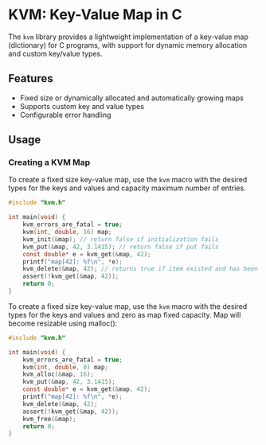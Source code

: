 # KVM: Key-Value Map in C

The `kvm` library provides a lightweight implementation of a key-value map (dictionary) 
for C programs, with support for dynamic memory allocation and custom key/value types.

## Features

- Fixed size or dynamically allocated and automatically growing maps
- Supports custom key and value types
- Configurable error handling

## Usage

### Creating a KVM Map

To create a fixed size key-value map, use the `kvm` macro with the desired 
types for the keys and values and capacity maximum number of entries. 

```c
#include "kvm.h"

int main(void) {
    kvm_errors_are_fatal = true;
    kvm(int, double, 16) map;
    kvm_init(&map); // return false if initialization fails
    kvm_put(&map, 42, 3.1415); // return false if put fails
    const double* e = kvm_get(&map, 42);
    printf("map[42]: %f\n", *e);
    kvm_delete(&map, 42); // returns true if item existed and has been deleted
    assert(!kvm_get(&map, 42));
    return 0;    
}
```

To create a fixed size key-value map, use the `kvm` macro with the desired 
types for the keys and values and zero as map fixed capacity. Map will become
resizable using malloc():
 

```c
#include "kvm.h"

int main(void) {
    kvm_errors_are_fatal = true;
    kvm(int, double, 0) map;
    kvm_alloc(&map, 16);
    kvm_put(&map, 42, 3.1415);
    const double* e = kvm_get(&map, 42);
    printf("map[42]: %f\n", *e);
    kvm_delete(&map, 42);
    assert(!kvm_get(&map, 42));
    kvm_free(&map);
    return 0;    
}
```

